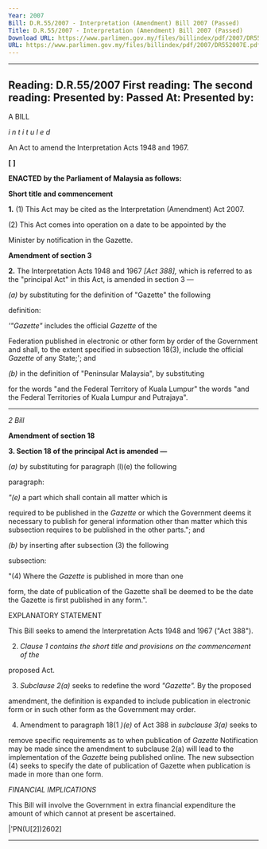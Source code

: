 ```yaml
---
Year: 2007
Bill: D.R.55/2007 - Interpretation (Amendment) Bill 2007 (Passed)
Title: D.R.55/2007 - Interpretation (Amendment) Bill 2007 (Passed)
Download URL: https://www.parlimen.gov.my/files/billindex/pdf/2007/DR552007E.pdf
URL: https://www.parlimen.gov.my/files/billindex/pdf/2007/DR552007E.pdf
---
```

---
Reading:
D.R.55/2007
First reading:
The second reading:
Presented by:
Passed At:
Presented by:
---

A BILL

_i n t i t u l e d_

An Act to amend the Interpretation Acts 1948 and 1967.

**[** **]**

**ENACTED by the Parliament of Malaysia as follows:**

**Short title and commencement**

**1.** (1) This Act may be cited as the Interpretation (Amendment)
Act 2007.

(2) This Act comes into operation on a date to be appointed by the

Minister by notification in the Gazette.

**Amendment of section 3**

**2.** The Interpretation Acts 1948 and 1967 _[Act 388],_ which is
referred to as the "principal Act" in this Act, is amended in
section 3 —

_(a)_ by substituting for the definition of "Gazette" the following

definition:

_'"Gazette"_ includes the official _Gazette_ of the

Federation published in electronic or other form by order
of the Government and shall, to the extent specified in
subsection 18(3), include the official _Gazette_ of any
State;'; and

_(b)_ in the definition of "Peninsular Malaysia", by substituting

for the words "and the Federal Territory of Kuala Lumpur"
the words "and the Federal Territories of Kuala Lumpur
and Putrajaya".


-----

_2_ _Bill_

**Amendment of section 18**

**3. Section 18 of the principal Act is amended —**

_(a)_ by substituting for paragraph (l)(e) the following

paragraph:

_"(e)_ a part which shall contain all matter which is

required to be published in the _Gazette_ or which
the Government deems it necessary to publish for
general information other than matter which this
subsection requires to be published in the other
parts."; and

_(b)_ by  inserting  after  subsection  (3)  the following

subsection:

"(4) Where the _Gazette_ is published in more than one

form, the date of publication of the Gazette shall be deemed
to be the date the Gazette is first published in any form.".

EXPLANATORY STATEMENT

This Bill seeks to amend the Interpretation Acts 1948 and 1967 ("Act 388").

2. _Clause 1 contains the short title and provisions on the commencement of the_

proposed Act.

3. _Subclause 2(a)_ seeks to redefine the word _"Gazette"._ By the proposed

amendment, the definition is expanded to include publication in electronic form or
in such other form as the Government may order.

4. Amendment to paragraph 18(1 _)(e)_ of Act 388 in _subclause 3(a)_ seeks to

remove specific requirements as to when publication of _Gazette_ Notification may
be made since the amendment to subclause 2(a) will lead to the implementation of
the _Gazette_ being published online. The new subsection (4) seeks to specify the
date of publication of Gazette when publication is made in more than one form.

_FINANCIAL IMPLICATIONS_

This Bill will involve the Government in extra financial expenditure the amount of
which cannot at present be ascertained.

|'PN(U[2])2602]


-----

